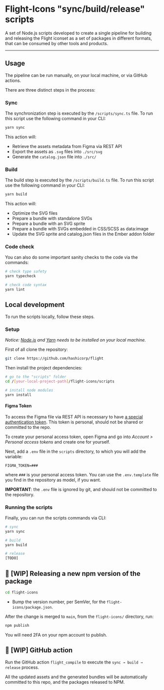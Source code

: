 # Flight-Icons "sync/build/release" scripts

A set of Node.js scripts developed to create a single pipeline for building and releasing the Flight iconset as a set of packages in different formats, that can be consumed by other tools and products.

---

## Usage

The pipeline can be run manually, on your local machine, or via GitHub actions.

There are three distinct steps in the process:

### Sync

The synchronization step is executed by the `/scripts/sync.ts` file. To run this script use the following command in your CLI:

```bash
yarn sync
```

This action will:

* Retrieve the assets metadata from Figma via REST API
* Export the assets as `.svg` files into `./src/svg`
* Generate the `catalog.json` file into `./src/`

### Build

The build step is executed by the `/scripts/build.ts` file. To run this script use the following command in your CLI:

```bash
yarn build
```

This action will:

* Optimize the SVG files
* Prepare a bundle with standalone SVGs
* Prepare a bundle with an SVG sprite
* Prepare a bundle with SVGs embedded in CSS/SCSS as data:image
* Update the SVG sprite and catalog.json files in the Ember addon folder

### Code check

You can also do some important sanity checks to the code via the commands:

```bash
# check type safety
yarn typecheck

# check code syntax
yarn lint
```

## Local development

To run the scripts locally, follow these steps.

### Setup

*Notice: [Node.js](https://nodejs.org/en/) and [Yarn](https://yarnpkg.com/getting-started/install) needs to be installed on your local machine.*

First of all clone the repository:

```bash
git clone https://github.com/hashicorp/flight
```

Then install the project dependencies:

```bash
# go to the "scripts" folder
cd /[your-local-project-path]/flight-icons/scripts

# install node modules
yarn install
```

#### Figma Token

To access the Figma file via REST API is necessary to have [a special authentication token](https://www.figma.com/developers/api#access-tokens). This token is personal, should not be shared or committed to the repo.

To create your personal access token, open Figma and go into *Account > Personal access tokens* and create one for yourself.

Next, add a `.env` file in the `scripts` directory, to which you will add the variable:

`FIGMA_TOKEN=###`

where `###` is your personal access token. You can use the `.env.template` file you find in the repository as model, if you want.

**IMPORTANT**: the `.env` file is ignored by git, and should not be committed to the repository.

### Running the scripts

Finally, you can run the scripts commands via CLI:

```bash
# sync
yarn sync

# build
yarn build

# release
[TODO]
```

## 🚧 [WIP] Releasing a new npm version of the package

```bash
cd flight-icons
```

- Bump the version number, per SemVer, for the `flight-icons/package.json`.

After the change is merged to `main`, from the `flight-icons/` directory, run:

```bash
npm publish
```

You will need 2FA on your npm account to publish.

## 🚧 [WIP] GitHub action

Run the GitHub action `flight_compile` to execute the `sync → build → release` process.

All the updated assets and the generated bundles will be automatically committed to this repo, and the packages released to NPM.
